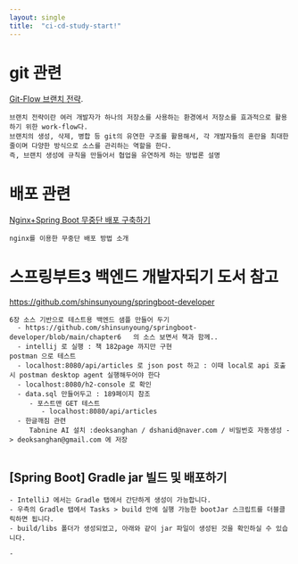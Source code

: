 ```yaml
---
layout: single
title:  "ci-cd-study-start!"
---
```


# git 관련 
[Git-Flow 브랜치 전략](https://velog.io/@mw310/Git-Flow-%EB%B8%8C%EB%9E%9C%EC%B9%98-%EC%A0%84%EB%9E%B5).
```
브랜치 전략이란 여러 개발자가 하나의 저장소를 사용하는 환경에서 저장소를 효과적으로 활용하기 위한 work-flow다. 
브랜치의 생성, 삭제, 병합 등 git의 유연한 구조를 활용해서, 각 개발자들의 혼란을 최대한 줄이며 다양한 방식으로 소스를 관리하는 역할을 한다.
즉, 브랜치 생성에 규칙을 만들어서 협업을 유연하게 하는 방법론 설명
```


# 배포 관련  
[Nginx+Spring Boot 무중단 배포 구축하기](https://velog.io/@mw310/NginxSpring-Boot-%EB%AC%B4%EC%A4%91%EB%8B%A8-%EB%B0%B0%ED%8F%AC-%EA%B5%AC%EC%B6%95%ED%95%98%EA%B8%B0)
```
nginx를 이용한 무중단 배포 방법 소개
```


# 스프링부트3 백엔드 개발자되기 도서 참고
   https://github.com/shinsunyoung/springboot-developer
   ```
   6장 소스 기반으로 테스트용 백엔드 샘플 만들어 두기
     - https://github.com/shinsunyoung/springboot-developer/blob/main/chapter6   의 소스 보면서 책과 함께..
     - intellij 로 실행 : 책 182page 까지만 구현 
   postman 으로 테스트
     - localhost:8080/api/articles 로 json post 하고 : 이때 local로 api 호출시 postman desktop agent 실행해두어야 한다 
     - localhost:8080/h2-console 로 확인
     - data.sql 만들어두고 : 189페이지 참조
        - 포스트맨 GET 테스트
           - localhost:8080/api/articles
     - 한글깨짐 관련
        Tabnine AI 설치 :deoksanghan / dshanid@naver.com / 비밀번호 자동생성 -> deoksanghan@gmail.com 에 저장 

 
   ```
## [Spring Boot] Gradle jar  빌드 및 배포하기
```
- IntelliJ 에서는 Gradle 탭에서 간단하게 생성이 가능합니다.
- 우측의 Gradle 탭에서 Tasks > build 안에 실행 가능한 bootJar 스크립트를 더블클릭하면 됩니다.
- build/libs 폴더가 생성되었고, 아래와 같이 jar 파일이 생성된 것을 확인하실 수 있습니다.

- 


```
    
